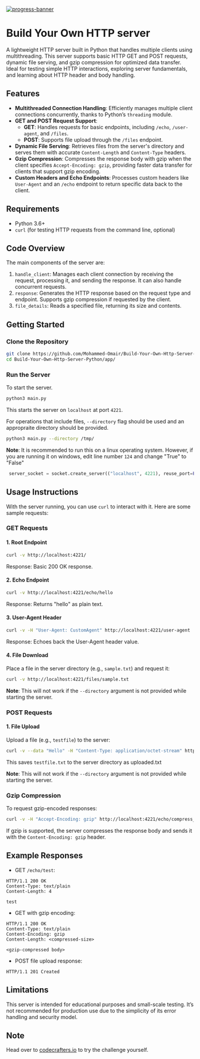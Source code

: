 [![progress-banner](https://backend.codecrafters.io/progress/http-server/ad75c9d3-0640-4b2c-af79-6364ae55e602)](https://app.codecrafters.io/users/codecrafters-bot?r=2qF)



# Build Your Own HTTP server

A lightweight HTTP server built in Python that handles multiple clients using multithreading. This server supports basic HTTP GET and POST requests, dynamic file serving, and gzip compression for optimized data transfer. Ideal for testing simple HTTP interactions, exploring server fundamentals, and learning about HTTP header and body handling.

## Features

- **Multithreaded Connection Handling**: Efficiently manages multiple client connections concurrently, thanks to Python’s `threading` module.
- **GET and POST Request Support**:
  - **GET**: Handles requests for basic endpoints, including `/echo`, `/user-agent`, and `/files`.
  - **POST**: Supports file upload through the `/files` endpoint.
- **Dynamic File Serving**: Retrieves files from the server's directory and serves them with accurate `Content-Length` and `Content-Type` headers.
- **Gzip Compression**: Compresses the response body with gzip when the client specifies `Accept-Encoding: gzip`, providing faster data transfer for clients that support gzip encoding.
- **Custom Headers and Echo Endpoints**: Processes custom headers like `User-Agent` and an `/echo` endpoint to return specific data back to the client.

## Requirements

- Python 3.6+
- `curl` (for testing HTTP requests from the command line, optional)

## Code Overview
The main components of the server are:

1. `handle_client`: Manages each client connection by receiving the request, processing it, and sending the response. It can also handle concurrent requests.
2. `response`: Generates the HTTP response based on the request type and endpoint. Supports gzip compression if requested by the client.
3. `file_details`: Reads a specified file, returning its size and contents.

## Getting Started

### Clone the Repository

```bash
git clone https://github.com/Mohammed-Omair/Build-Your-Own-Http-Server-Python.git
cd Build-Your-Own-Http-Server-Python/app/
```

### Run the Server
To start the server.
```bash
python3 main.py
```
This starts the server on `localhost` at port `4221`.

For operations that include files, `--directory` flag should be used and an appropraite directory should be provided.
```bash
python3 main.py --directory /tmp/
```

**Note**: It is recommended to run this on a linux operating system. However, if you are running it on windows, edit line number `124` and change "True" to "False"
```python
 server_socket = socket.create_server(("localhost", 4221), reuse_port=False)
 ```

## Usage Instructions
With the server running, you can use `curl` to interact with it. 
Here are some sample requests:

### GET Requests

#### 1. Root Endpoint
```bash
curl -v http://localhost:4221/
```
Response: Basic 200 OK response.

#### 2. Echo Endpoint
```bash
curl -v http://localhost:4221/echo/hello
```
Response: Returns "hello" as plain text.

#### 3. User-Agent Header
```bash
curl -v -H "User-Agent: CustomAgent" http://localhost:4221/user-agent
```
Response: Echoes back the User-Agent header value.

#### 4. File Download
Place a file in the server directory (e.g., `sample.txt`) and request it:
```bash
curl -v http://localhost:4221/files/sample.txt
```
**Note**: This will not work if the `--directory` argument is not provided while starting the server.
### POST Requests

#### 1. File Upload
Upload a file (e.g., `testfile`) to the server:
```bash
curl -v --data "Hello" -H "Content-Type: application/octet-stream" http://localhost:4221/files/testfile
```
This saves `testfile.txt` to the server directory as uploaded.txt

**Note**: This will not work if the `--directory` argument is not provided while starting the server.
### Gzip Compression
To request gzip-encoded responses:
```bash
curl -v -H "Accept-Encoding: gzip" http://localhost:4221/echo/compress_me
```
If gzip is supported, the server compresses the response body and sends it with the `Content-Encoding: gzip` header.

## Example Responses
- GET `/echo/test`:
```plaintext
HTTP/1.1 200 OK
Content-Type: text/plain
Content-Length: 4

test
```

- GET with gzip encoding:
```plaintext
HTTP/1.1 200 OK
Content-Type: text/plain
Content-Encoding: gzip
Content-Length: <compressed-size>

<gzip-compressed body>
```

- POST file upload response:
```plaintext
HTTP/1.1 201 Created
```

## Limitations
This server is intended for educational purposes and small-scale testing. It’s not recommended for production use due to the simplicity of its error handling and security model.

## Note
Head over to [codecrafters.io](https://codecrafters.io) to try the challenge yourself.
